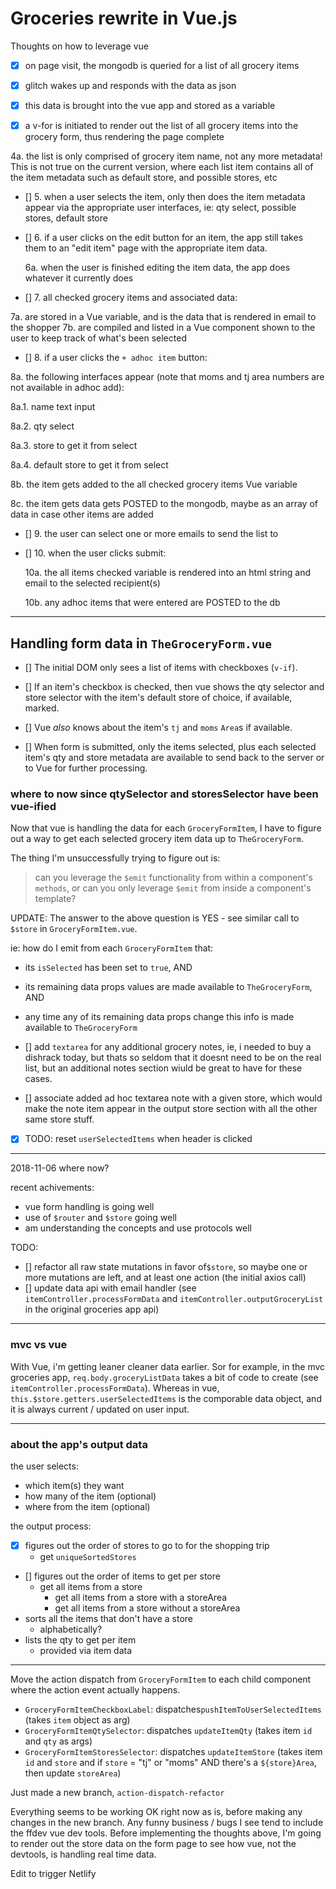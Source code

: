 # Groceries rewrite in Vue.js

Thoughts on how to leverage vue

- [x] on page visit, the mongodb is queried for a list of all grocery items

- [x] glitch wakes up and responds with the data as json

- [x] this data is brought into the vue app and stored as a variable

- [x] a v-for is initiated to render out the list of all grocery items into the grocery form, thus rendering the page complete

4a. the list is only comprised of grocery item name, not any more metadata! This is not true on the current version, where each list item contains all of the item metadata such as default store, and possible stores, etc

- [] 5. when a user selects the item, only then does the item metadata appear via the appropriate user interfaces, ie: qty select, possible stores, default store

- [] 6. if a user clicks on the edit button for an item, the app still takes them to an "edit item" page with the appropriate item data.

  6a. when the user is finished editing the item data, the app does whatever it currently does

- [] 7. all checked grocery items and associated data:

7a. are stored in a Vue variable, and is the data that is rendered in email to the shopper
7b. are compiled and listed in a Vue component shown to the user to keep track of what's been selected

- [] 8. if a user clicks the `+ adhoc item` button:

8a. the following interfaces appear (note that moms and tj area numbers are not available in adhoc add):

8a.1. name text input

8a.2. qty select

8a.3. store to get it from select

8a.4. default store to get it from select

8b. the item gets added to the all checked grocery items Vue variable

8c. the item gets data gets POSTED to the mongodb, maybe as an array of data in case other items are added

- [] 9. the user can select one or more emails to send the list to

- [] 10. when the user clicks submit:

  10a. the all items checked variable is rendered into an html string and email to the selected recipient(s)

  10b. any adhoc items that were entered are POSTED to the db

---

## Handling form data in `TheGroceryForm.vue`

- [] The initial DOM only sees a list of items with checkboxes (`v-if`).

- [] If an item's checkbox is checked, then vue shows the qty selector and store selector with the item's default store of choice, if available, marked.

- [] Vue _also_ knows about the item's `tj` and `moms` `Area`s if available.

- [] When form is submitted, only the items selected, plus each selected item's qty and store metadata are available to send back to the server or to Vue for further processing.

### where to now since qtySelector and storesSelector have been vue-ified

Now that vue is handling the data for each `GroceryFormItem`, I have to figure out a way to get each selected grocery item data up to `TheGroceryForm`.

The thing I'm unsuccessfully trying to figure out is:

> can you leverage the `$emit` functionality from within a component's `methods`, or can you only leverage `$emit` from inside a component's template?

UPDATE: The answer to the above question is YES - see similar call to `$store` in `GroceryFormItem.vue`.

ie: how do I emit from each `GroceryFormItem` that:

- its `isSelected` has been set to `true`, AND
- its remaining data props values are made available to `TheGroceryForm`, AND
- any time any of its remaining data props change this info is made available to `TheGroceryForm`

- [] add `textarea` for any additional grocery notes, ie, i needed to buy a dishrack today, but thats so seldom that it doesnt need to be on the real list, but an additional notes section wiuld be great to have for these cases.

- [] associate added ad hoc textarea note with a given store, which would make the note item appear in the output store section with all the other same store stuff.

- [x] TODO: reset `userSelectedItems` when header is clicked

---

2018-11-06
where now?

recent achivements:

- vue form handling is going well
- use of `$router` and `$store` going well
- am understanding the concepts and use protocols well

TODO:

- [] refactor all raw state mutations in favor of`$store`, so maybe one or more mutations are left, and at least one action (the initial axios call)
- [] update data api with email handler (see `itemController.processFormData` and `itemController.outputGroceryList` in the original groceries app api)

---

### mvc vs vue

With Vue, i'm getting leaner cleaner data earlier. Sor for example, in the mvc groceries app, `req.body.groceryListData` takes a bit of code to create (see `itemController.processFormData`). Whereas in vue, `this.$store.getters.userSelectedItems` is the comporable data object, and it is always current / updated on user input.

---

### about the app's output data

the user selects:

- which item(s) they want
- how many of the item (optional)
- where from the item (optional)

the output process:

- [x] figures out the order of stores to go to for the shopping trip
  - get `uniqueSortedStores`
- [] figures out the order of items to get per store
  - get all items from a store
    - get all items from a store with a storeArea
    - get all items from a store without a storeArea
- sorts all the items that don't have a store
  - alphabetically?
- lists the qty to get per item
  - provided via item data

---

Move the action dispatch from `GroceryFormItem` to each child component where the action event actually happens.

- `GroceryFormItemCheckboxLabel`: dispatches`pushItemToUserSelectedItems` (takes `item` object as arg)
- `GroceryFormItemQtySelector`: dispatches `updateItemQty` (takes item `id` and `qty` as args)
- `GroceryFormItemStoresSelector`: dispatches `updateItemStore` (takes item `id` and `store` and if `store` = "tj" or "moms" AND there's a `${store}Area`, then update `storeArea`)

Just made a new branch, `action-dispatch-refactor`

Everything seems to be working OK right now as is, before making any changes in the new branch. Any funny business / bugs I see tend to include the ffdev vue dev tools. Before implementing the thoughts above, I'm going to render out the store data on the form page to see how vue, not the devtools, is handling real time data.

Edit to trigger Netlify

